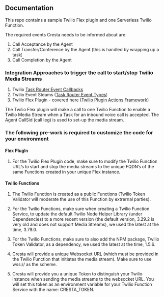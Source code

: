 ## Documentation

This repo contains a sample Twilio Flex plugin and one Serverless Twilio Function.

The required events Cresta needs to be informed about are:

1. Call Acceptance by the Agent
2. Call Transfer/Conference by the Agent (this is handled by wrapping up a task)
3. Call Completion by the Agent

### Integration Approaches to trigger the call to start/stop Twilio Media Streams

1. Twilio [Task Router Event Callbacks](https://www.twilio.com/docs/taskrouter/api/event/reference)
2. Twilio Event Steams ([Task Router Event Types](https://www.twilio.com/docs/events/event-types#taskrouter))
3. Twilio Flex Plugin - covered here ([Twilio Plugin Actions Framework](https://www.twilio.com/docs/flex/developer/ui/actions))

The Twilio Flex plugin will make a call to one Twilio Function to enable a Twilio Media Stream when a Task for an inbound voice call is accepted. The Agent CallSid (call leg) is used to set-up the media stream.

### The following pre-work is required to customize the code for your environment

#### Flex PlugIn
1. For the Twilio Flex Plugin code, make sure to modify the Twilio Function URL’s to start and stop the media streams to the unique FQDN’s of the same Functions created in your unique Flex instance.

#### Twilio Functions
1. The Twilio Function is created as a public Functions (Twilio Token Validator will moderate the use of this Function by extrernal parties).

2. For the Twilio Functions, make sure when creating a Twilio Function Service, to update the default Twilio Node Helper Library (under Dependencies) to a more recent version (the default version, 3.29.2 is very old and does not support Media Streams), we used the latest at the time, 3.78.0.

3. For the Twilio Functions, make sure to also add the NPM package, Twilio Token Validator, as a dependency, we used the latest at the time, 1.5.6.

4. Cresta will provide a unique Websocket URL (which must be provided in the Twilio Function that initiates the media stream). Make sure to use wss:// as the scheme.

5. Cresta will provide you a unique Token to distinguish your Twilio instance when sending the media streams to the websocket URL. You will set this token as an environment variable for your Twilio Function Service with the name: CRESTA_TOKEN.


